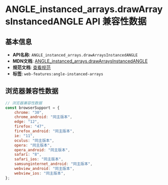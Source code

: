 # ANGLE_instanced_arrays.drawArraysInstancedANGLE API 兼容性数据

## 基本信息

- **API名称**: `ANGLE_instanced_arrays.drawArraysInstancedANGLE`
- **MDN文档**: [ANGLE_instanced_arrays.drawArraysInstancedANGLE](https://developer.mozilla.org/docs/Web/API/ANGLE_instanced_arrays/drawArraysInstancedANGLE)
- **规范文档**: [查看规范](https://registry.khronos.org/webgl/extensions/ANGLE_instanced_arrays/)
- **标签**: `web-features:angle-instanced-arrays`

## 浏览器兼容性数据

```javascript
// 浏览器兼容性数据
const browserSupport = {
    chrome: "30",
    chrome_android: "同主版本",
    edge: "12",
    firefox: "47",
    firefox_android: "同主版本",
    ie: "11",
    oculus: "同主版本",
    opera: "同主版本",
    opera_android: "同主版本",
    safari: "8",
    safari_ios: "同主版本",
    samsunginternet_android: "同主版本",
    webview_android: "同主版本",
    webview_ios: "同主版本",
};

```

